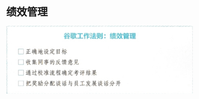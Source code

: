 # 绩效管理

![&#x300A;&#x91CD;&#x65B0;&#x5B9A;&#x4E49;&#x56E2;&#x961F;&#x300B;](../.gitbook/assets/image%20%283%29.png)

